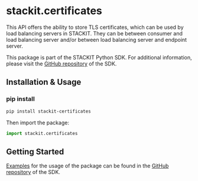 # stackit.certificates
This API offers the ability to store TLS certificates, which can be used by load balancing servers in STACKIT. They can be between consumer and load balancing server and/or between load balancing server and endpoint server.


This package is part of the STACKIT Python SDK. For additional information, please visit the [GitHub repository](https://github.com/stackitcloud/stackit-sdk-python) of the SDK.


## Installation & Usage
### pip install

```sh
pip install stackit-certificates
```

Then import the package:
```python
import stackit.certificates
```

## Getting Started

[Examples](https://github.com/stackitcloud/stackit-sdk-python/tree/main/examples) for the usage of the package can be found in the [GitHub repository](https://github.com/stackitcloud/stackit-sdk-python) of the SDK.